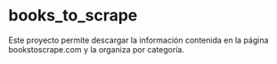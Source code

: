 # books_to_scrape
Este proyecto permite descargar la información contenida en la página bookstoscrape.com y la organiza por categoría.
